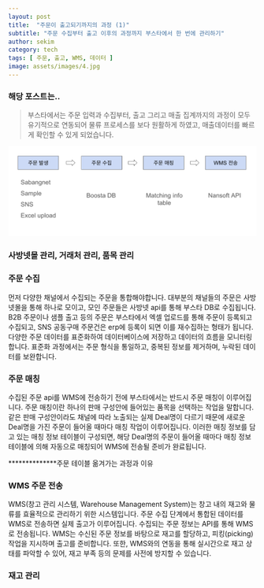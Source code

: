 ```yaml
---
layout: post
title:  "주문이 출고되기까지의 과정 (1)"
subtitle: "주문 수집부터 출고 이후의 과정까지 부스타에서 한 번에 관리하기"
author: sekim
category: tech
tags: [ 주문, 출고, WMS, 데이터 ]
image: assets/images/4.jpg
---
```


### 해당 포스트는..
> 부스타에서는 주문 입력과 수집부터, 출고 그리고 매출 집계까지의 과정이 모두 유기적으로 연동되어 물류 프로세스를 보다 원활하게 하였고, 매출데이터를 빠르게 확인할 수 있게 되었습니다.

<p style="text-align: center;">
  <img src="/assets/images/2024-07/order_to_wms.png" alt="order to wms">
</p>

### 사방넷몰 관리, 거래처 관리, 품목 관리

### 주문 수집
먼저 다양한 채널에서 수집되는 주문을 통합해야합니다. 대부분의 채널들의 주문은 사방넷몰을 통해 하나로 모이고, 모인 주문들은 사방넷 api를 통해 부스타 DB로 수집됩니다. B2B 주문이나 샘플 출고 등의 주문은 부스타에서 엑셀 업로드를 통해 주문이 등록되고 수집되고, SNS 공동구매 주문건은 erp에 등록이 되면 이를 재수집하는 형태가 됩니다. 다양한 주문 데이터를 표준화하여 데이터베이스에 저장하고 데이터의 흐름을 모니터링합니다. 표준화 과정에서는 주문 형식을 통일하고, 중복된 정보를 제거하며, 누락된 데이터를 보완합니다.


### 주문 매칭
수집된 주문 api를 WMS에 전송하기 전에 부스타에서는 반드시 주문 매칭이 이루어집니다. 주문 매칭이란 하나의 판매 구성안에 들어있는 품목을 선택하는 작업을 말합니다. 같은 판매 구성안이라도 채널에 따라 노출되는 실제 Deal명이 다르기 때문에 새로운 Deal명을 가진 주문이 들어올 때마다 매칭 작업이 이루어집니다. 이러한 매칭 정보를 담고 있는 매칭 정보 테이블이 구성되면, 해당 Deal명의 주문이 들어올 때마다 매칭 정보 테이블에 의해 자동으로 매칭되어 WMS에 전송될 준비가 완료됩니다.


**************주문 테이블 옮겨가는 과정과 이유


### WMS 주문 전송
WMS(창고 관리 시스템, Warehouse Management System)는 창고 내의 재고와 물류를 효율적으로 관리하기 위한 시스템입니다. 주문 수집 단계에서 통합된 데이터를 WMS로 전송하면 실제 출고가 이루어집니다.
수집되는 주문 정보는 API를 통해 WMS로 전송됩니다. WMS는 수신된 주문 정보를 바탕으로 재고를 할당하고, 피킹(picking) 작업을 지시하며 출고를 준비합니다. 또한, WMS와의 연동을 통해 실시간으로 재고 상태를 파악할 수 있어, 재고 부족 등의 문제를 사전에 방지할 수 있습니다.


### 재고 관리
 